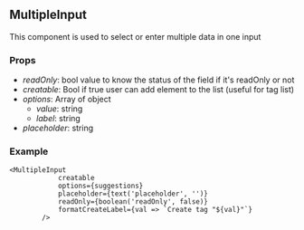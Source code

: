 ## MultipleInput

This component is used to select or enter multiple data in one input

### Props

-   _readOnly_: bool value to know the status of the field if it's readOnly or not
-   _creatable_: Bool if true user can add element to the list (useful for tag list)
-   _options_: Array of object
    -   _value_: string
    -   _label_: string
-   _placeholder_: string

### Example

```
<MultipleInput
            creatable
            options={suggestions}
            placeholder={text('placeholder', '')}
            readOnly={boolean('readOnly', false)}
            formatCreateLabel={val => `Create tag "${val}"`}
        />
```
